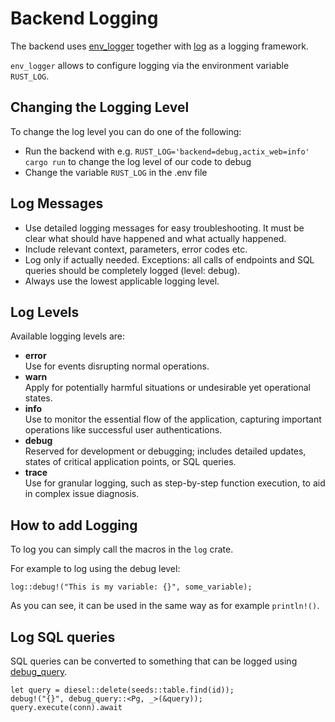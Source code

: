 # Backend Logging

The backend uses [env_logger](https://docs.rs/env_logger/latest/env_logger/) together with [log](https://docs.rs/log/latest/log/) as a logging framework.

`env_logger` allows to configure logging via the environment variable `RUST_LOG`.

## Changing the Logging Level

To change the log level you can do one of the following:

- Run the backend with e.g. `RUST_LOG='backend=debug,actix_web=info' cargo run` to change the log level of our code to debug
- Change the variable `RUST_LOG` in the .env file

## Log Messages

- Use detailed logging messages for easy troubleshooting.
  It must be clear what should have happened and what actually happened.
- Include relevant context, parameters, error codes etc.
- Log only if actually needed.
  Exceptions: all calls of endpoints and SQL queries should be completely logged (level: debug).
- Always use the lowest applicable logging level.

## Log Levels

Available logging levels are:

- **error**  
  Use for events disrupting normal operations.
- **warn**  
  Apply for potentially harmful situations or undesirable yet operational states.
- **info**  
  Use to monitor the essential flow of the application, capturing important operations like successful user authentications.
- **debug**  
  Reserved for development or debugging; includes detailed updates, states of critical application points, or SQL queries.
- **trace**  
  Use for granular logging, such as step-by-step function execution, to aid in complex issue diagnosis.

## How to add Logging

To log you can simply call the macros in the `log` crate.

For example to log using the debug level:

```rust,ignore
log::debug!("This is my variable: {}", some_variable);
```

As you can see, it can be used in the same way as for example `println!()`.

## Log SQL queries

SQL queries can be converted to something that can be logged using [debug_query](https://docs.rs/diesel/latest/diesel/fn.debug_query.html).

```rust,ignore
let query = diesel::delete(seeds::table.find(id));
debug!("{}", debug_query::<Pg, _>(&query));
query.execute(conn).await
```
